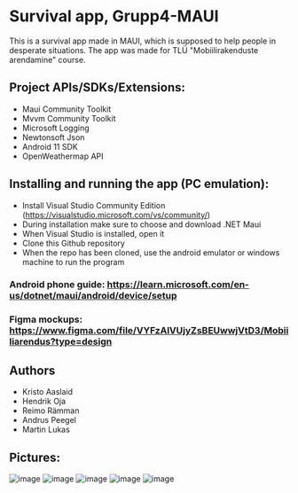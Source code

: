 # Survival app, Grupp4-MAUI
This is a survival app made in MAUI, which is supposed to help people in desperate situations. The app was made for TLÜ "Mobiilirakenduste arendamine" course.

## Project APIs/SDKs/Extensions:
* Maui Community Toolkit
* Mvvm Community Toolkit
* Microsoft Logging
* Newtonsoft Json
* Android 11 SDK
* OpenWeathermap API

## Installing and running the app (PC emulation):
   * Install Visual Studio Community Edition (https://visualstudio.microsoft.com/vs/community/)
   * During installation make sure to choose and download .NET Maui
   * When Visual Studio is installed, open it
   * Clone this Github repository
   * When the repo has been cloned, use the android emulator or windows machine to run the program

### Android phone guide: https://learn.microsoft.com/en-us/dotnet/maui/android/device/setup

### Figma mockups: https://www.figma.com/file/VYFzAlVUjyZsBEUwwjVtD3/Mobiiliarendus?type=design

## Authors
- Kristo Aaslaid
- Hendrik Oja
- Reimo Rämman
- Andrus Peegel
- Martin Lukas
## Pictures:
![image](https://github.com/KristoAaslaid/Grupp4-MAUI/assets/90237322/62dc88d5-6f32-40be-a258-e1616e58fd9b)
![image](https://github.com/KristoAaslaid/Grupp4-MAUI/assets/90237322/f33f29ac-429c-4dc1-9011-486499b1bfef)
![image](https://github.com/KristoAaslaid/Grupp4-MAUI/assets/90237322/8e6ed0ce-2b3b-4318-8aca-c559332e6f8a)
![image](https://github.com/KristoAaslaid/Grupp4-MAUI/assets/90237322/9715ed3e-38da-4245-ab54-55ea2b4e7269)
![image](https://github.com/KristoAaslaid/Grupp4-MAUI/assets/90237322/d832f341-c8af-4e1c-9fda-5e33efa78678)

